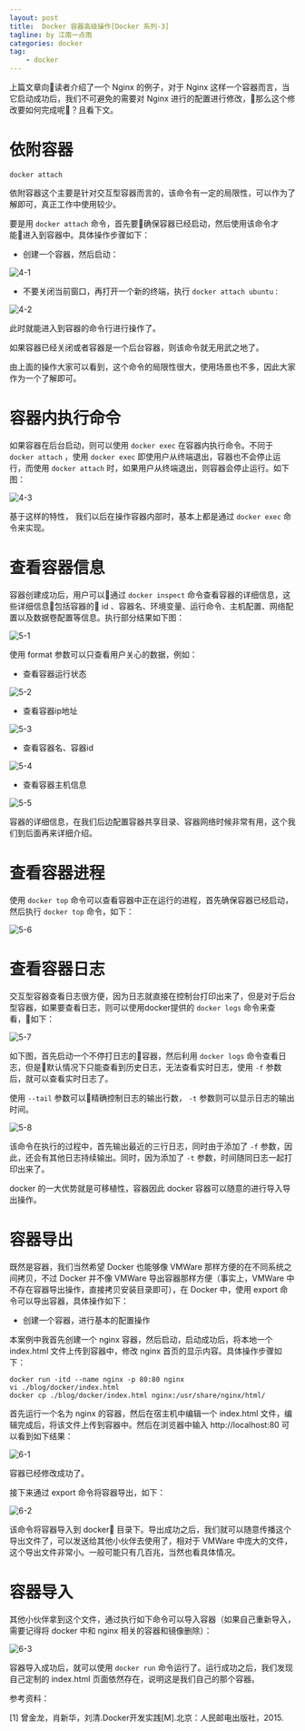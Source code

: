 ```yaml
---
layout: post
title:  Docker 容器高级操作[Docker 系列-3]
tagline: by 江南一点雨
categories: docker
tag: 
    - docker
---
```


上篇文章向读者介绍了一个 Nginx 的例子，对于 Nginx 这样一个容器而言，当它启动成功后，我们不可避免的需要对 Nginx 进行的配置进行修改，那么这个修改要如何完成呢？且看下文。

<!--more-->

# 依附容器

`docker attach`

依附容器这个主要是针对交互型容器而言的，该命令有一定的局限性，可以作为了解即可，真正工作中使用较少。  

要是用 `docker attach` 命令，首先要确保容器已经启动，然后使用该命令才能进入到容器中。具体操作步骤如下：  

- 创建一个容器，然后启动：  

![4-1](/assets/images/2019/java/image_javaboy/0530/4-1.png)  

- 不要关闭当前窗口，再打开一个新的终端，执行 `docker attach ubuntu` :  

![4-2](/assets/images/2019/java/image_javaboy/0530/4-2.png)  

此时就能进入到容器的命令行进行操作了。  

如果容器已经关闭或者容器是一个后台容器，则该命令就无用武之地了。

由上面的操作大家可以看到，这个命令的局限性很大，使用场景也不多，因此大家作为一个了解即可。

# 容器内执行命令

如果容器在后台启动，则可以使用 `docker exec` 在容器内执行命令。不同于 `docker attach` ，使用 `docker exec` 即使用户从终端退出，容器也不会停止运行，而使用 `docker attach` 时，如果用户从终端退出，则容器会停止运行。如下图：  

![4-3](/assets/images/2019/java/image_javaboy/0530/4-3.png)  

基于这样的特性， 我们以后在操作容器内部时，基本上都是通过 `docker exec` 命令来实现。

# 查看容器信息

容器创建成功后，用户可以通过 `docker inspect` 命令查看容器的详细信息，这些详细信息包括容器的 id 、容器名、环境变量、运行命令、主机配置、网络配置以及数据卷配置等信息。执行部分结果如下图：  

![5-1](/assets/images/2019/java/image_javaboy/0530/5-1.png)  

使用 format 参数可以只查看用户关心的数据，例如：  

- 查看容器运行状态

![5-2](/assets/images/2019/java/image_javaboy/0530/5-2.png)  

- 查看容器ip地址

![5-3](/assets/images/2019/java/image_javaboy/0530/5-3.png)  

- 查看容器名、容器id

![5-4](/assets/images/2019/java/image_javaboy/0530/5-4.png)  

- 查看容器主机信息

![5-5](/assets/images/2019/java/image_javaboy/0530/5-5.png)  

容器的详细信息，在我们后边配置容器共享目录、容器网络时候非常有用，这个我们到后面再来详细介绍。


# 查看容器进程

使用 `docker top` 命令可以查看容器中正在运行的进程，首先确保容器已经启动，然后执行 `docker top` 命令，如下：  

![5-6](/assets/images/2019/java/image_javaboy/0530/5-6.png)  

# 查看容器日志

交互型容器查看日志很方便，因为日志就直接在控制台打印出来了，但是对于后台型容器，如果要查看日志，则可以使用docker提供的 `docker logs` 命令来查看，如下：  

![5-7](/assets/images/2019/java/image_javaboy/0530/5-7.png)  

如下图，首先启动一个不停打日志的容器，然后利用 `docker logs` 命令查看日志，但是默认情况下只能查看到历史日志，无法查看实时日志，使用 `-f` 参数后，就可以查看实时日志了。  

使用 `--tail` 参数可以精确控制日志的输出行数， `-t` 参数则可以显示日志的输出时间。  

![5-8](/assets/images/2019/java/image_javaboy/0530/5-8.png)  

该命令在执行的过程中，首先输出最近的三行日志，同时由于添加了 `-f` 参数，因此，还会有其他日志持续输出。同时，因为添加了 `-t` 参数，时间随同日志一起打印出来了。  

docker 的一大优势就是可移植性，容器因此 docker 容器可以随意的进行导入导出操作。

# 容器导出

既然是容器，我们当然希望 Docker 也能够像 VMWare 那样方便的在不同系统之间拷贝，不过 Docker 并不像 VMWare
 导出容器那样方便（事实上，VMWare 中不存在容器导出操作，直接拷贝安装目录即可），在 Docker 中，使用 export 命令可以导出容器，具体操作如下：  

- 创建一个容器，进行基本的配置操作

本案例中我首先创建一个 nginx 容器，然后启动，启动成功后，将本地一个 index.html 文件上传到容器中，修改 nginx 首页的显示内容。具体操作步骤如下：  

```
docker run -itd --name nginx -p 80:80 nginx
vi ./blog/docker/index.html
docker cp ./blog/docker/index.html nginx:/usr/share/nginx/html/
```  

首先运行一个名为 nginx 的容器，然后在宿主机中编辑一个 index.html 文件，编辑完成后，将该文件上传到容器中。然后在浏览器中输入 http://localhost:80 可以看到如下结果：  

![6-1](/assets/images/2019/java/image_javaboy/0530/6-1.png)  

容器已经修改成功了。

接下来通过 export 命令将容器导出，如下：  

![6-2](/assets/images/2019/java/image_javaboy/0530/6-2.png)  

该命令将容器导入到 docker 目录下。导出成功之后，我们就可以随意传播这个导出文件了，可以发送给其他小伙伴去使用了，相对于 VMWare 中庞大的文件，这个导出文件非常小。一般可能只有几百兆，当然也看具体情况。

# 容器导入

其他小伙伴拿到这个文件，通过执行如下命令可以导入容器（如果自己重新导入，需要记得将 docker 中和 nginx 相关的容器和镜像删除）：  

![6-3](/assets/images/2019/java/image_javaboy/0530/6-3.png)  

容器导入成功后，就可以使用 `docker run` 命令运行了。运行成功之后，我们发现自己定制的 index.html 页面依然存在，说明这是我们自己的那个容器。

参考资料：

[1] 曾金龙，肖新华，刘清.Docker开发实践[M].北京：人民邮电出版社，2015.